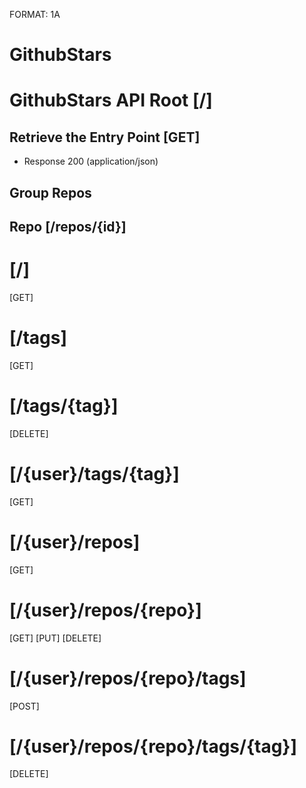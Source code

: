 FORMAT: 1A

# GithubStars


# GithubStars API Root [/]

## Retrieve the Entry Point [GET]

+ Response 200 (application/json)

## Group Repos

## Repo [/repos/{id}]

# [/]
[GET]
# [/tags]
[GET]
# [/tags/{tag}]
[DELETE]
# [/{user}/tags/{tag}]
[GET]
# [/{user}/repos]
[GET]
# [/{user}/repos/{repo}]
[GET]
[PUT]
[DELETE]
# [/{user}/repos/{repo}/tags]
[POST]
# [/{user}/repos/{repo}/tags/{tag}]
[DELETE]
